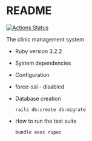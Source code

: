 # README

[![Actions Status](https://github.com/clinic-dot-com/clinic/workflows/Ruby%20on%20Rails%20CI/badge.svg)](https://github.com/clinic-dot-com/clinic/actions)

The clinic management system

* Ruby version 3.2.2

* System dependencies

* Configuration
* force-ssl - disabled

* Database creation
  ```
  rails db:create db:migrate
  ```

* How to run the test suite
  ```
  bundle exec rspec
  ```

